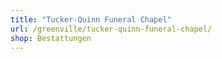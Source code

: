 ```yaml
---
title: "Tucker-Quinn Funeral Chapel"
url: /greenville/tucker-quinn-funeral-chapel/
shop: Bestattungen
---
```

